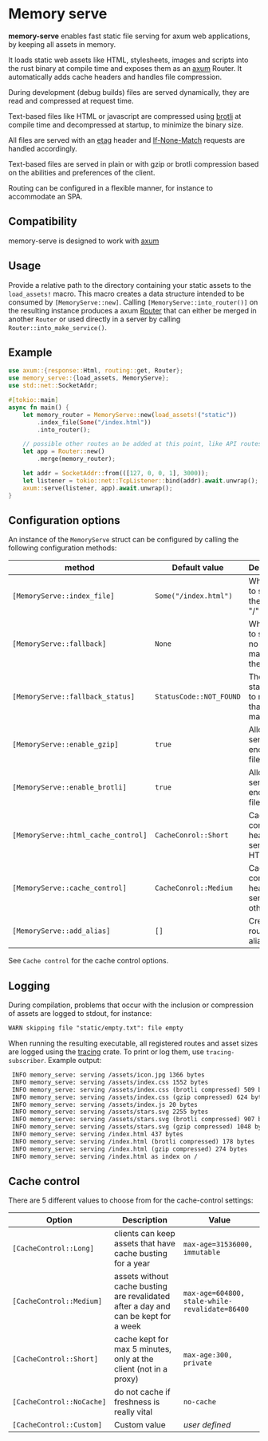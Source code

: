 # Memory serve

**memory-serve** enables fast static file serving for axum web applications,
by keeping all assets in memory.

It loads static web assets like HTML, stylesheets, images and
scripts into the rust binary at compile time and exposes them as an
[axum](https://github.com/tokio-rs/axum) Router. It automatically adds cache
headers and handles file compression.

During development (debug builds) files are served dynamically,
they are read and compressed at request time.

Text-based files like HTML or javascript
are compressed using [brotli](https://en.wikipedia.org/wiki/Brotli)
at compile time and decompressed at startup, to minimize the binary size.

All files are served with an
[etag](https://developer.mozilla.org/en-US/docs/Web/HTTP/Headers/ETag)
header and
[If-None-Match](https://developer.mozilla.org/en-US/docs/Web/HTTP/Headers/If-None-Match)
requests are handled accordingly.

Text-based files are served in plain or with gzip or brotli compression
based on the abilities and preferences of the client.

Routing can be configured in a flexible manner, for instance to accommodate
an SPA.

## Compatibility

memory-serve is designed to work with [axum](https://github.com/tokio-rs/axum)

## Usage

Provide a relative path to the directory containing your static assets
to the `load_assets!` macro. This macro creates a data structure intended to
be consumed by `[MemoryServe::new]`. Calling `[MemoryServe::into_router()]` on
the resulting instance produces a axum
[Router](https://docs.rs/axum/latest/axum/routing/struct.Router.html) that
can either be merged in another `Router` or used directly in a server by
calling `Router::into_make_service()`.

## Example

```rust
use axum::{response::Html, routing::get, Router};
use memory_serve::{load_assets, MemoryServe};
use std::net::SocketAddr;

#[tokio::main]
async fn main() {
    let memory_router = MemoryServe::new(load_assets!("static"))
        .index_file(Some("/index.html"))
        .into_router();

    // possible other routes an be added at this point, like API routes
    let app = Router::new()
        .merge(memory_router);

    let addr = SocketAddr::from(([127, 0, 0, 1], 3000));
    let listener = tokio::net::TcpListener::bind(addr).await.unwrap();
    axum::serve(listener, app).await.unwrap();
}
```

## Configuration options

An instance of the `MemoryServe` struct can be configured by calling
the following configuration methods:

| method | Default value | Description |
|--------|---------------|-------------|
| `[MemoryServe::index_file]` | `Some("/index.html")` | Which file to serve on the route "/"
| `[MemoryServe::fallback]` | `None` | Which file to serve if no routed matched the request
| `[MemoryServe::fallback_status]` | `StatusCode::NOT_FOUND` | The HTTP status code to routes that did not match
| `[MemoryServe::enable_gzip]` | `true` | Allow to serve gzip encoded files
| `[MemoryServe::enable_brotli]` | `true` | Allow to serve brotli encoded files
| `[MemoryServe::html_cache_control]` | `CacheConrol::Short` | Cache control header to serve on HTML files
| `[MemoryServe::cache_control]` | `CacheConrol::Medium` | Cache control header to serve on other files
| `[MemoryServe::add_alias]` | `[]` | Create a route / file alias

See `Cache control` for the cache control options.

## Logging

During compilation, problems that occur with the inclusion or compression
of assets are logged to stdout, for instance:

```txt
WARN skipping file "static/empty.txt": file empty
```

When running the resulting executable, all registered routes and asset
sizes are logged using the [tracing](https://github.com/tokio-rs/tracing)
crate. To print or log them, use `tracing-subscriber`.
Example output:

```txt
 INFO memory_serve: serving /assets/icon.jpg 1366 bytes
 INFO memory_serve: serving /assets/index.css 1552 bytes
 INFO memory_serve: serving /assets/index.css (brotli compressed) 509 bytes
 INFO memory_serve: serving /assets/index.css (gzip compressed) 624 bytes
 INFO memory_serve: serving /assets/index.js 20 bytes
 INFO memory_serve: serving /assets/stars.svg 2255 bytes
 INFO memory_serve: serving /assets/stars.svg (brotli compressed) 907 bytes
 INFO memory_serve: serving /assets/stars.svg (gzip compressed) 1048 bytes
 INFO memory_serve: serving /index.html 437 bytes
 INFO memory_serve: serving /index.html (brotli compressed) 178 bytes
 INFO memory_serve: serving /index.html (gzip compressed) 274 bytes
 INFO memory_serve: serving /index.html as index on /
```

## Cache control

There are 5 different values to choose from for the cache-control settings:

| Option | Description | Value |
|--------|-------------|-------|
| `[CacheControl::Long]` | clients can keep assets that have cache busting for a year | `max-age=31536000, immutable`
| `[CacheControl::Medium]` | assets without cache busting are revalidated after a day and can be kept for a week | `max-age=604800, stale-while-revalidate=86400`
| `[CacheControl::Short]` | cache kept for max 5 minutes, only at the client (not in a proxy) | `max-age:300, private`
| `[CacheControl::NoCache]` | do not cache if freshness is really vital | `no-cache`
| `[CacheControl::Custom]` | Custom value | *user defined*
